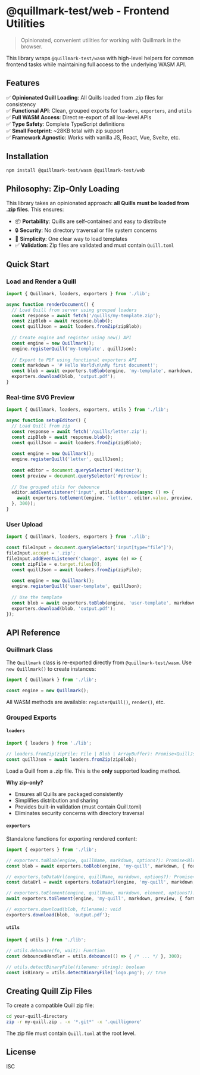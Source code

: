 # @quillmark-test/web - Frontend Utilities

> Opinionated, convenient utilities for working with Quillmark in the browser.

This library wraps `@quillmark-test/wasm` with high-level helpers for common frontend tasks while maintaining full access to the underlying WASM API.

## Features

✅ **Opinionated Quill Loading**: All Quills loaded from .zip files for consistency  
✅ **Functional API**: Clean, grouped exports for `loaders`, `exporters`, and `utils`  
✅ **Full WASM Access**: Direct re-export of all low-level APIs  
✅ **Type Safety**: Complete TypeScript definitions  
✅ **Small Footprint**: ~28KB total with zip support  
✅ **Framework Agnostic**: Works with vanilla JS, React, Vue, Svelte, etc.

## Installation

```bash
npm install @quillmark-test/wasm @quillmark-test/web
```

## Philosophy: Zip-Only Loading

This library takes an opinionated approach: **all Quills must be loaded from .zip files**. This ensures:

- 📦 **Portability**: Quills are self-contained and easy to distribute
- 🔒 **Security**: No directory traversal or file system concerns
- 🎯 **Simplicity**: One clear way to load templates
- ✅ **Validation**: Zip files are validated and must contain `Quill.toml`

## Quick Start

### Load and Render a Quill

```typescript
import { Quillmark, loaders, exporters } from './lib';

async function renderDocument() {
  // Load Quill from server using grouped loaders
  const response = await fetch('/quills/my-template.zip');
  const zipBlob = await response.blob();
  const quillJson = await loaders.fromZip(zipBlob);
  
  // Create engine and register using new() API
  const engine = new Quillmark();
  engine.registerQuill('my-template', quillJson);
  
  // Export to PDF using functional exporters API
  const markdown = '# Hello World\n\nMy first document!';
  const blob = await exporters.toBlob(engine, 'my-template', markdown, { format: 'pdf' });
  exporters.download(blob, 'output.pdf');
}
```

### Real-time SVG Preview

```typescript
import { Quillmark, loaders, exporters, utils } from './lib';

async function setupEditor() {
  // Load Quill from zip
  const response = await fetch('/quills/letter.zip');
  const zipBlob = await response.blob();
  const quillJson = await loaders.fromZip(zipBlob);
  
  const engine = new Quillmark();
  engine.registerQuill('letter', quillJson);
  
  const editor = document.querySelector('#editor');
  const preview = document.querySelector('#preview');
  
  // Use grouped utils for debounce
  editor.addEventListener('input', utils.debounce(async () => {
    await exporters.toElement(engine, 'letter', editor.value, preview, { format: 'svg' });
  }, 300));
}
```

### User Upload

```typescript
import { Quillmark, loaders, exporters } from './lib';

const fileInput = document.querySelector('input[type="file"]');
fileInput.accept = '.zip';
fileInput.addEventListener('change', async (e) => {
  const zipFile = e.target.files[0];
  const quillJson = await loaders.fromZip(zipFile);
  
  const engine = new Quillmark();
  engine.registerQuill('user-template', quillJson);
  
  // Use the template
  const blob = await exporters.toBlob(engine, 'user-template', markdown, { format: 'pdf' });
  exporters.download(blob, 'output.pdf');
});
```

## API Reference

### Quillmark Class

The `Quillmark` class is re-exported directly from `@quillmark-test/wasm`. Use `new Quillmark()` to create instances:

```typescript
import { Quillmark } from './lib';

const engine = new Quillmark();
```

All WASM methods are available: `registerQuill()`, `render()`, etc.

### Grouped Exports

#### `loaders`

```typescript
import { loaders } from './lib';

// loaders.fromZip(zipFile: File | Blob | ArrayBuffer): Promise<QuillJson>
const quillJson = await loaders.fromZip(zipBlob);
```

Load a Quill from a .zip file. This is the **only** supported loading method.

**Why zip-only?**
- Ensures all Quills are packaged consistently
- Simplifies distribution and sharing
- Provides built-in validation (must contain Quill.toml)
- Eliminates security concerns with directory traversal

#### `exporters`

Standalone functions for exporting rendered content:

```typescript
import { exporters } from './lib';

// exporters.toBlob(engine, quillName, markdown, options?): Promise<Blob>
const blob = await exporters.toBlob(engine, 'my-quill', markdown, { format: 'pdf' });

// exporters.toDataUrl(engine, quillName, markdown, options?): Promise<string>
const dataUrl = await exporters.toDataUrl(engine, 'my-quill', markdown, { format: 'svg' });

// exporters.toElement(engine, quillName, markdown, element, options?): Promise<void>
await exporters.toElement(engine, 'my-quill', markdown, preview, { format: 'svg' });

// exporters.download(blob, filename): void
exporters.download(blob, 'output.pdf');
```

#### `utils`

```typescript
import { utils } from './lib';

// utils.debounce(fn, wait): Function
const debouncedHandler = utils.debounce(() => { /* ... */ }, 300);

// utils.detectBinaryFile(filename: string): boolean
const isBinary = utils.detectBinaryFile('logo.png'); // true
```

## Creating Quill Zip Files

To create a compatible Quill zip file:

```bash
cd your-quill-directory
zip -r my-quill.zip . -x '*.git*' -x '.quillignore'
```

The zip file must contain `Quill.toml` at the root level.

## License

ISC
